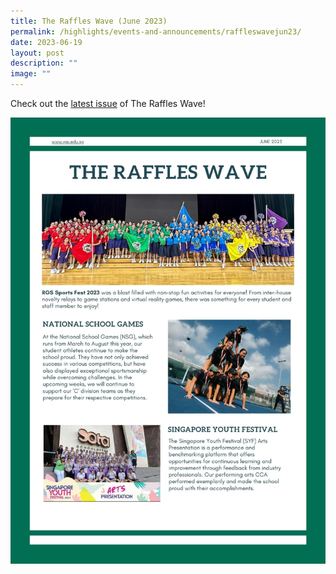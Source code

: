 ```yaml
---
title: The Raffles Wave (June 2023)
permalink: /highlights/events-and-announcements/raffleswavejun23/
date: 2023-06-19
layout: post
description: ""
image: ""
---
```

Check out the [latest issue]() of The Raffles Wave!

![](/images/the%20raffles%20wave%20(june%202023).jpg)